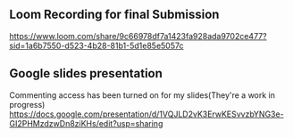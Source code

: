## Loom Recording for final Submission
https://www.loom.com/share/9c66978df7a1423fa928ada9702ce477?sid=1a6b7550-d523-4b28-81b1-5d1e85e5057c

## Google slides presentation
Commenting access has been turned on for my slides(They're a work in progress)
https://docs.google.com/presentation/d/1VQJLD2vK3ErwKESvvzbYNG3e-GI2PHMzdzwDn8ziKHs/edit?usp=sharing
